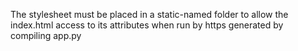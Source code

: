 The stylesheet must be placed in a static-named folder to allow the index.html access to its attributes when run by https generated by compiling app.py
